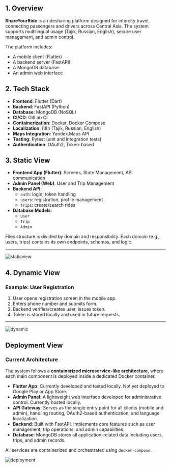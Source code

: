 ## 1. Overview

**ShareYourRide** is a ridesharing platform designed for intercity travel, connecting passengers and drivers across Central Asia. The system supports multilingual usage (Tajik, Russian, English), secure user management, and admin control.

The platform includes:
- A mobile client (Flutter)
- A backend server (FastAPI)
- A MongoDB database
- An admin web interface

## 2. Tech Stack

- **Frontend**: Flutter (Dart)
- **Backend**: FastAPI (Python)
- **Database**: MongoDB (NoSQL)
- **CI/CD**: GitLab CI
- **Containerization**: Docker, Docker Compose
- **Localization**: i18n (Tajik, Russian, English)
- **Maps Integration**: Yandex.Maps API
- **Testing**: Pytest (unit and integration tests)
- **Authentication**: OAuth2, Token-based

## 3. Static View

- **Frontend App (Flutter)**: Screens, State Management, API communication
- **Admin Panel (Web)**: User and Trip Management
- **Backend API**:
  - `auth`: login, token handling
  - `users`: registration, profile management
  - `trips`: create/search rides
- **Database Models**:
  - `User`
  - `Trip`
  - `Admin`

Files structure is divided by domain and responsibility. Each domain (e.g., users, trips) contains its own endpoints, schemas, and logic.

---
![staticview](\shareyourride\docs\architecture\static-view\ComponentDiagram.png)

## 4. Dynamic View

### Example: User Registration

1. User opens registration screen in the mobile app.
2. Enters phone number and submits form.
3. Backend verifies/creates user, issues token.
4. Token is stored locally and used in future requests.
---

![dynamic](\shareyourride\docs\architecture\dynamic-view\SequenceDiagram.png)

## Deployment View

### Current Architecture

The system follows a **containerized microservice-like architecture**, where each main component is deployed inside a dedicated Docker container.

- **Flutter App**: Currently developed and tested locally. Not yet deployed to Google Play or App Store.
- **Admin Panel**: A lightweight web interface developed for administrative control. Currently hosted locally.
- **API Gateway**: Serves as the single entry point for all clients (mobile and admin), handling routing, OAuth2-based authentication, and language localization.
- **Backend**: Built with FastAPI. Implements core features such as user management, trip operations, and admin capabilities.
- **Database**: MongoDB stores all application-related data including users, trips, and admin records.

All services are containerized and orchestrated using `docker-compose`.

![deployment](\shareyourride\docs\architecture\deployment-view\Deploymentdiagram.png)